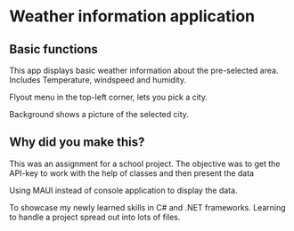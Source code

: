 <H1>Weather information application</H1>

<H2>Basic functions</H2>
<P>This app displays basic weather information about the pre-selected area. Includes Temperature, windspeed and humidity.</P>
<P>Flyout menu in the top-left corner, lets you pick a city.</P>
<P>Background shows a picture of the selected city.</P>

<H2>Why did you make this?</H2>
<p>This was an assignment for a school project. The objective was to get the API-key to work with the help of classes and then present the data</p>
<p>Using MAUI instead of console application to display the data.</p>
<p>To showcase my newly learned skills in C# and .NET frameworks. Learning to handle a project spread out into lots of files.</p>
